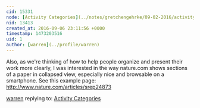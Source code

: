 ```yaml
---
cid: 15331
node: [Activity Categories](../notes/gretchengehrke/09-02-2016/activity-categories)
nid: 13413
created_at: 2016-09-06 23:11:56 +0000
timestamp: 1473203516
uid: 1
author: [warren](../profile/warren)
---
```


Also, as we're thinking of how to help people organize and present their work more clearly, I was interested in the way nature.com shows sections of a paper in collapsed view, especially nice and browsable on a smartphone. See this example page: http://www.nature.com/articles/srep24873

[warren](../profile/warren) replying to: [Activity Categories](../notes/gretchengehrke/09-02-2016/activity-categories)


